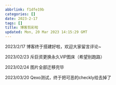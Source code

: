 ```yaml
---
abbrlink: f1dfe19b
categories: []
date: 2023-2-17
tags: []
title: 博客剪彩啦
updated: Mon, 20 Mar 2023 14:15:29 GMT
---
```

2023/2/17 博客终于搭建好啦，欢迎大家留言评论~

2023/02/23 斥巨资更换永久VIP图床（希望别跑路）

2023/02/24 图片全部迁移完毕

2023/03/20 Qexo测试，终于把可恶的checkly给去掉了
